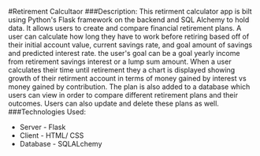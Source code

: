 #Retirement Calcultaor
###Description:
This retirment calculator app is bilt using Python's Flask framework on the backend and SQL Alchemy to hold data. It allows users to create and compare financial retirement plans. 
A user can calculate how long they have to work before retiring based off of their initial account value, current savings rate, and goal amount of savings and predicted interest 
rate. the user's goal can be a goal yearly income from retirement savings interest or a lump sum amount. When a user calculates their time until retirement they a chart is displayed 
showing growth of their retirment account in terms of money gained by interest vs money gained by contribution. The plan is also added to a database which users can view in order to 
compare different retirement plans and their outcomes. Users can also update and delete these plans as well.
###Technologies Used:
* Server - Flask
* Client - HTML/ CSS
* Database - SQLALchemy
